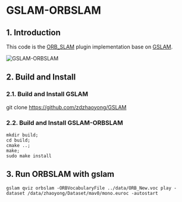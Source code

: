 # GSLAM-ORBSLAM

## 1. Introduction

This code is the [ORB_SLAM](https://github.com/raulmur/ORB_SLAM) plugin implementation base on [GSLAM](https://github.com/pi-gslam/GSLAM).

![GSLAM-ORBSLAM](./data/images/gslam_orbslam.gif)

## 2. Build and Install
### 2.1. Build and Install GSLAM

git clone https://github.com/zdzhaoyong/GSLAM

### 2.2. Build and Install GSLAM-ORBSLAM

```
mkdir build;
cd build;
cmake ..;
make;
sudo make install
```

## 3. Run ORBSLAM with gslam

```
gslam qviz orbslam -ORBVocabularyFile ../data/ORB_New.voc play -dataset /data/zhaoyong/Dataset/mav0/mono.euroc -autostart
```
